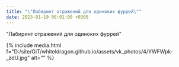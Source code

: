 ```yaml
---
title: "\"Лабиринт отражений для одиноких фуррей\""
date: 2023-01-19 06:01:00 +0300
---
```


"Лабиринт отражений для одиноких фуррей"

{% include media.html f="D:/site/GiT/whiteldragon.github.io/assets/vk_photos/4/YWFWpk-_zdU.jpg" alt="" %}
